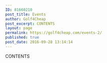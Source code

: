 ```yaml
---
ID: 81660210
post_title: Events
author: Golf4Cheap
post_excerpt: CONTENTS
layout: page
permalink: https://golf4cheap.com/events-2/
published: true
post_date: 2016-09-28 13:14:14
---
```

CONTENTS